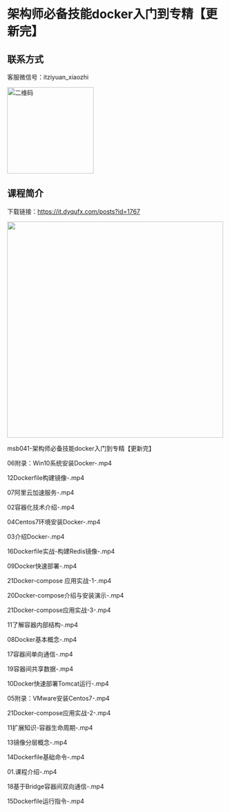 # 架构师必备技能docker入门到专精【更新完】

## 联系方式

客服微信号：itziyuan_xiaozhi

<img src="https://ziyuanyun.oss-cn-guangzhou.aliyuncs.com/common/20240614073449/666b82192834a.jpg" width="200" height="200" alt="二维码">

## 课程简介

下载链接：https://it.dyqufx.com/posts?id=1767

<img src="https://ziyuanyun.oss-cn-guangzhou.aliyuncs.com/yun/20240515183529/66448ff1423a4.jpg" width="500" alt="">

  msb041-架构师必备技能docker入门到专精【更新完】

 06附录：Win10系统安装Docker-.mp4

 12Dockerfile构建镜像-.mp4

 07阿里云加速服务-.mp4

 02容器化技术介绍-.mp4

 04Centos7环境安装Docker-.mp4

 03介绍Docker-.mp4

 16Dockerfile实战-构建Redis镜像-.mp4

 09Docker快速部署-.mp4

 21Docker-compose 应用实战-1-.mp4

 20Docker-compose介绍与安装演示-.mp4

 21Docker-compose应用实战-3-.mp4

 11了解容器内部结构-.mp4

 08Docker基本概念-.mp4

 17容器间单向通信-.mp4

 19容器间共享数据-.mp4

 10Docker快速部署Tomcat运行-.mp4

 05附录：VMware安装Centos7-.mp4

 21Docker-compose应用实战-2-.mp4

 11扩展知识-容器生命周期-.mp4

 13镜像分层概念-.mp4

 14Dockerfile基础命令-.mp4

 01.课程介绍-.mp4

 18基于Bridge容器间双向通信-.mp4

 15Dockerfile运行指令-.mp4

  